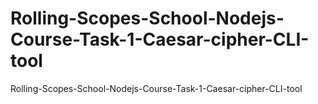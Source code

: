 # Rolling-Scopes-School-Nodejs-Course-Task-1-Caesar-cipher-CLI-tool
Rolling-Scopes-School-Nodejs-Course-Task-1-Caesar-cipher-CLI-tool
